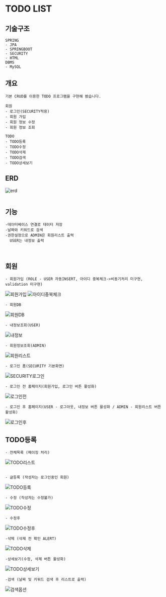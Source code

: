 # TODO LIST
기술구조
--------
```
SPRING
- JPA
- SPRINGBOOT
- SECURITY
- HTML
DBMS 
- MySQL
```

개요
--------
```
기본 CRUD를 이용한 TODO 프로그램을 구현해 봤습니다.

회원
- 로그인(SECURITY적용)
- 회원 가입
- 회원 정보 수정
- 회원 정보 조회

TODO
- TODO등록
- TODO수정
- TODO삭제
- TODO검색
- TODO상세보기

```

ERD
-------

![erd](https://user-images.githubusercontent.com/113006951/209290560-a7c84380-faf2-4b75-a18f-1f9a84e0fc39.JPG)
```
```
기능
--------
```
-데이터베이스 연결로 데이터 저장
-날짜와 키워드로 검색
-권한설정으로 ADMIN은 회원리스트 출력
  USER는 내정보 출력



```
회원
--------
```
- 회원가입 (ROLE - USER 자동INSERT, 아이디 중복체크->비동기처리 미구현, validation 미구현)
```
![회원가입](https://user-images.githubusercontent.com/113006951/209263647-5501f597-9120-4337-a967-aff47ef58389.png)
![아이디중복체크](https://user-images.githubusercontent.com/113006951/209302021-c9cee491-4196-4b4a-aeb7-0cd2d128832e.png)
```
- 회원DB
```
![회원DB](https://user-images.githubusercontent.com/113006951/209263703-547f8576-705e-4639-8c86-9589d4342124.png)
```
- 내정보조회(USER)
```
![내정보](https://user-images.githubusercontent.com/113006951/209264580-4735f169-6c3d-4d70-b99c-f31661b9d97b.png)
```
- 회원정보조회(ADMIN)
```
![회원리스트](https://user-images.githubusercontent.com/113006951/209265402-9964e09c-5dee-4f2e-9ae3-0b39cd09e207.png)
```
- 로그인 폼(SECURITY 기본화면)
```
![SECURITY로그인](https://user-images.githubusercontent.com/113006951/209263822-b7e6a47c-8403-4ac7-b005-883155d52dd2.png)
```
- 로그인 전 홈페이지(회원가입, 로그인 버튼 활성화)
```
![로그인전](https://user-images.githubusercontent.com/113006951/209263875-f0616639-384a-4140-bac7-647dbd028ec4.png)
```
- 로그인 후 홈페이지(USER - 로그아웃, 내정보 버튼 활성화 / ADMIN - 회원리스트 버튼 활성화)
```
![로그인후](https://user-images.githubusercontent.com/113006951/209263933-ce13b72b-2500-4940-82c9-77a628cea79b.png)


TODO등록
--------
```
- 전체목록 (페이징 처리)
```
![TODO리스트](https://user-images.githubusercontent.com/113006951/209263971-574a20b8-bac4-46e5-91f3-553adddf3967.png)
```

- 글등록 (작성자는 로그인중인 회원)
```
![TODO등록](https://user-images.githubusercontent.com/113006951/209264018-d99c7819-2e7b-4cc9-968c-1ba68653ea41.png)
```
- 수정 (작성자는 수정불가)
```
![TODO수정](https://user-images.githubusercontent.com/113006951/209264057-6d32b404-633f-4820-baed-1fe8fb26ef16.png)
```
- 수정후
```
![TODO수정후](https://user-images.githubusercontent.com/113006951/209264326-a8abeee7-29b2-4114-8c43-59d4e9cacae6.png)
```
-삭제 (삭제 전 확인 ALERT)
```
![TODO삭제](https://user-images.githubusercontent.com/113006951/209264199-92edb49f-0e6b-4fe4-8ebf-a4114150f58a.png)
```
-상세보기(수정, 삭제 버튼 활성화)
```
![TODO상세보기](https://user-images.githubusercontent.com/113006951/209264276-f598715c-89d6-4746-a9e6-9c6f7b3cd47d.png)
```
-검색 (날짜 및 키워드 검색 후 리스트로 출력)
```
![검색옵션](https://user-images.githubusercontent.com/113006951/209264505-2fc00880-b442-443f-b74c-f9b3ec09f51f.png)
```

```
